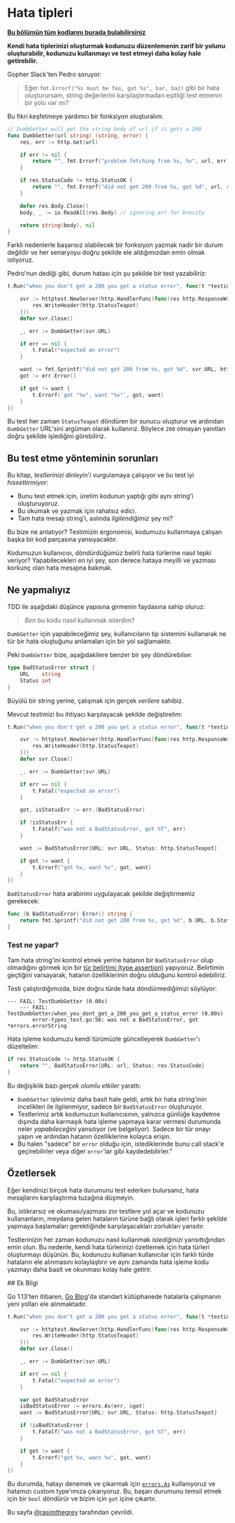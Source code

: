 # Hata tipleri

**[Bu bölümün tüm kodlarını burada bulabilirsiniz](https://github.com/quii/learn-go-with-tests/tree/main/q-and-a/error-types)**

**Kendi hata tiplerinizi oluşturmak kodunuzu düzenlemenin zarif bir yolunu oluşturabilir, kodunuzu kullanmayı ve test etmeyi daha kolay hale getirebilir.**

Gopher Slack'ten Pedro soruyor:

> Eğer `fmt.Errorf("%s must be foo, got %s", bar, baz)` gibi bir hata oluşturursam, string değerlerini karşılaştırmadan eşitliği test etmenin bir yolu var mı?

Bu fikri keşfetmeye yardımcı bir fonksiyon oluşturalım:

```go
// DumbGetter will get the string body of url if it gets a 200
func DumbGetter(url string) (string, error) {
	res, err := http.Get(url)

	if err != nil {
		return "", fmt.Errorf("problem fetching from %s, %v", url, err)
	}

	if res.StatusCode != http.StatusOK {
		return "", fmt.Errorf("did not get 200 from %s, got %d", url, res.StatusCode)
	}

	defer res.Body.Close()
	body, _ := io.ReadAll(res.Body) // ignoring err for brevity

	return string(body), nil
}
```

Farklı nedenlerle başarısız olabilecek bir fonksiyon yazmak nadir bir durum değildir ve her senaryoyu doğru şekilde ele aldığımızdan emin olmak istiyoruz.

Pedro'nun dediği gibi, durum hatası için şu şekilde bir test yazabiliriz:

```go
t.Run("when you don't get a 200 you get a status error", func(t *testing.T) {

	svr := httptest.NewServer(http.HandlerFunc(func(res http.ResponseWriter, req *http.Request) {
		res.WriteHeader(http.StatusTeapot)
	}))
	defer svr.Close()

	_, err := DumbGetter(svr.URL)

	if err == nil {
		t.Fatal("expected an error")
	}

	want := fmt.Sprintf("did not get 200 from %s, got %d", svr.URL, http.StatusTeapot)
	got := err.Error()

	if got != want {
		t.Errorf(`got "%v", want "%v"`, got, want)
	}
})
```

Bu test her zaman `StatusTeapot` döndüren bir sunucu oluşturur ve ardından `DumbGetter` URL'sini argüman olarak kullanırız. Böylece `200` olmayan yanıtları doğru şekilde işlediğini görebiliriz.

## Bu test etme yönteminin sorunları

Bu kitap, _testlerinizi dinleyin_'i vurgulamaya çalışıyor ve bu test iyi _hissettirmiyor_:

- Bunu test etmek için, üretim kodunun yaptığı gibi aynı string'i oluşturuyoruz.
- Bu okumak ve yazmak için rahatsız edici.
- Tam hata mesajı string'i, aslında _ilgilendiğimiz_ şey mi?

Bu bize ne anlatıyor? Testimizin ergonomisi, kodumuzu kullanmaya çalışan başka bir kod parçasına yansıyacaktır.

Kodumuzun kullanıcısı, döndürdüğümüz belirli hata türlerine nasıl tepki veriyor? Yapabilecekleri en iyi şey, son derece hataya meyilli ve yazması korkunç olan hata mesajına bakmak.

## Ne yapmalıyız

TDD ile aşağıdaki düşünce yapısına girmenin faydasına sahip oluruz:

> _Ben_ bu kodu nasıl kullanmak isterdim?

`DumbGetter` için yapabileceğimiz şey, kullanıcıların tip sistemini kullanarak ne tür bir hata oluştuğunu anlamaları için bir yol sağlamaktır.

Peki `DumbGetter` bize, aşağıdakilere benzer bir şey döndürebilse:

```go
type BadStatusError struct {
	URL    string
	Status int
}
```

Büyülü bir string yerine, çalışmak için gerçek _verilere_ sahibiz.

Mevcut testimizi bu ihtiyacı karşılayacak şekilde değiştirelim:

```go
t.Run("when you don't get a 200 you get a status error", func(t *testing.T) {

	svr := httptest.NewServer(http.HandlerFunc(func(res http.ResponseWriter, req *http.Request) {
		res.WriteHeader(http.StatusTeapot)
	}))
	defer svr.Close()

	_, err := DumbGetter(svr.URL)

	if err == nil {
		t.Fatal("expected an error")
	}

	got, isStatusErr := err.(BadStatusError)

	if !isStatusErr {
		t.Fatalf("was not a BadStatusError, got %T", err)
	}

	want := BadStatusError{URL: svr.URL, Status: http.StatusTeapot}

	if got != want {
		t.Errorf("got %v, want %v", got, want)
	}
})
```

`BadStatusError` hata arabirimi uygulayacak şekilde değiştirmemiz gerekecek:

```go
func (b BadStatusError) Error() string {
	return fmt.Sprintf("did not get 200 from %s, got %d", b.URL, b.Status)
}
```

### Test ne yapar?

Tam hata string'ini kontrol etmek yerine hatanın bir `BadStatusError` olup olmadığını görmek için bir [tür belirtimi (type assertion)](https://tour.golang.org/methods/15) yapıyoruz. Belirtimin geçtiğini varsayarak, hatanın özelliklerinin doğru olduğunu kontrol edebiliriz.

Testi çalıştırdığımızda, bize doğru türde hata döndürmediğimizi söylüyor:

```
--- FAIL: TestDumbGetter (0.00s)
    --- FAIL: TestDumbGetter/when_you_dont_get_a_200_you_get_a_status_error (0.00s)
    	error-types_test.go:56: was not a BadStatusError, got *errors.errorString
```

Hata işleme kodumuzu kendi türümüzle güncelleyerek `DumbGetter`'ı düzeltelim:

```go
if res.StatusCode != http.StatusOK {
	return "", BadStatusError{URL: url, Status: res.StatusCode}
}
```


Bu değişiklik bazı _gerçek olumlu etkiler_ yarattı:

- `DumbGetter` işlevimiz daha basit hale geldi, artık bir hata string'inin incelikleri ile ilgilenmiyor, sadece bir `BadStatusError` oluşturuyor.
- Testlerimiz artık kodumuzun kullanıcısının, yalnızca günlüğe kaydetme dışında daha karmaşık hata işleme yapmaya karar vermesi durumunda neler _yapabileceğini_ yansıtıyor (ve belgeliyor). Sadece bir tür onayı yapın ve ardından hatanın özelliklerine kolayca erişin.
- Bu halen "sadece" bir `error` olduğu için, istediklerinde bunu call stack'e geçirebilirler veya diğer `error`'lar gibi kaydedebilirler."

## Özetlersek

Eğer kendinizi birçok hata durumunu test ederken bulursanız, hata mesajlarını karşılaştırma tuzağına düşmeyin.

Bu, istikrarsız ve okuması/yazması zor testlere yol açar ve kodunuzu kullananların, meydana gelen hataların türüne bağlı olarak işleri farklı şekilde yapmaya başlamaları gerektiğinde karşılaşacakları zorlukları yansıtır.

Testlerinizin her zaman kodunuzu nasıl kullanmak _istediğinizi_ yansıttığından emin olun. Bu nedenle, kendi hata türlerinizi özetlemek için hata türleri oluşturmayı düşünün. Bu, kodunuzu kullanan kullanıcılar için farklı türde hataların ele alınmasını kolaylaştırır ve aynı zamanda hata işleme kodu yazmayı daha basit ve okunması kolay hale getirir.

## Ek Bilgi

Go 1.13'ten itibaren, [Go Blog](https://blog.golang.org/go1.13-errors)'da standart kütüphanede hatalarla çalışmanın yeni yolları ele alınmaktadır.

```go
t.Run("when you don't get a 200 you get a status error", func(t *testing.T) {

	svr := httptest.NewServer(http.HandlerFunc(func(res http.ResponseWriter, req *http.Request) {
		res.WriteHeader(http.StatusTeapot)
	}))
	defer svr.Close()

	_, err := DumbGetter(svr.URL)

	if err == nil {
		t.Fatal("expected an error")
	}

	var got BadStatusError
	isBadStatusError := errors.As(err, &got)
	want := BadStatusError{URL: svr.URL, Status: http.StatusTeapot}

	if !isBadStatusError {
		t.Fatalf("was not a BadStatusError, got %T", err)
	}

	if got != want {
		t.Errorf("got %v, want %v", got, want)
	}
})
```

Bu durumda, hatayı denemek ve çıkarmak için [`errors.As`](https://pkg.go.dev/errors#example-As) kullanıyoruz ve hatamızı custom type'ımıza çıkarıyoruz. Bu, başarı durumunu temsil etmek için bir `bool` döndürür ve bizim için `got` içine çıkartır.

Bu sayfa [@rasimthegrey](https://github.com/rasimthegrey) tarafından çevrildi.